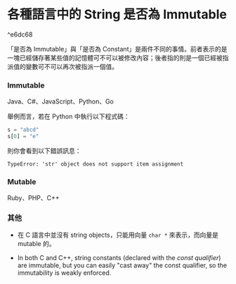 # 各種語言中的 String 是否為 Immutable

^e6dc68

「是否為 Immutable」與「是否為 Constant」是兩件不同的事情。前者表示的是一塊已經儲存著某些值的記憶體可不可以被修改內容；後者指的則是一個已經被指派值的變數可不可以再次被指派一個值。

### Immutable

Java、C#、JavaScript、Python、Go

舉例而言，若在 Python 中執行以下程式碼：

```Python
s = "abcd"
s[0] = "e"
```

則你會看到以下錯誤訊息：

```plaintext
TypeError: 'str' object does not support item assignment
```

### Mutable

Ruby、PHP、C++

### 其他

- 在 C 語言中並沒有 string objects，只能用向量 `char *` 來表示，而向量是 mutable 的。

- In both C and C++, string constants (declared with the *const qualifier*) are immutable, but you can easily "cast away" the const qualifier, so the immutability is weakly enforced.
